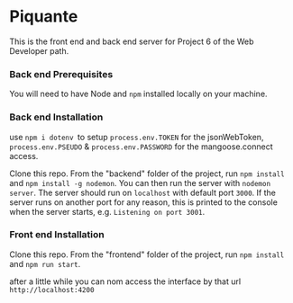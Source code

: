 # Piquante

This is the front end and back end server for Project 6 of the Web Developer path.

### Back end Prerequisites

You will need to have Node and `npm` installed locally on your machine.

### Back end Installation

use `npm i dotenv `to setup `process.env.TOKEN` for the jsonWebToken, `process.env.PSEUDO` & `process.env.PASSWORD` for the mangoose.connect access.

Clone this repo. From the "backend" folder of the project, run `npm install` and `npm install -g nodemon`. You
can then run the server with `nodemon server`.
The server should run on `localhost` with default port `3000`. If the
server runs on another port for any reason, this is printed to the
console when the server starts, e.g. `Listening on port 3001`.

### Front end Installation

Clone this repo. From the "frontend" folder of the project, run `npm install` and `npm run start`.

after a little while you can nom access the interface by that url `http://localhost:4200`
